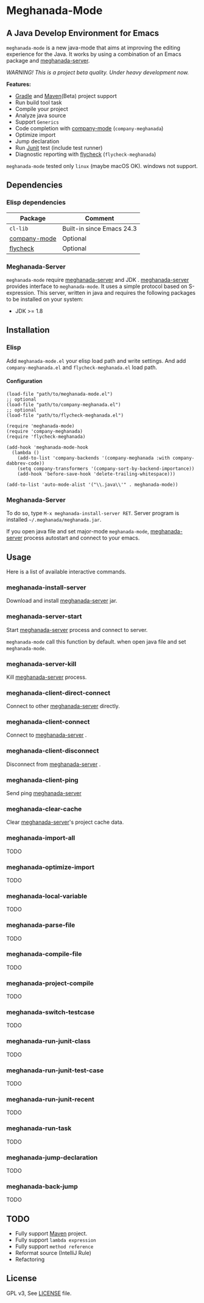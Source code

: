 # Meghanada-Mode

## A Java Develop Environment for Emacs

`meghanada-mode` is a new java-mode that aims at improving the editing
experience for the Java. It works by using a combination of an Emacs
package and [meghanada-server][].

<i>WARNING! This is a project beta quality. Under heavy development now.</i>

**Features:**

* [Gradle][] and [Maven][](Beta) project support
* Run build tool task
* Compile your project
* Analyze java source
* Support `Generics`
* Code completion with [company-mode][] (`company-meghanada`)
* Optimize import
* Jump declaration
* Run [Junit][] test (include test runner)
* Diagnostic reporting with [flycheck][] (`flycheck-meghanada`)

`meghanada-mode` tested only `linux` (maybe macOS OK). windows not support.

## Dependencies


### Elisp dependencies

| Package              | Comment                           |
| -------------------- | --------------------------------- |
| `cl-lib`             | Built-in since Emacs 24.3         |
| [company-mode][]     | Optional                          |
| [flycheck][]         | Optional                          |

### Meghanada-Server

`meghanada-mode` require [meghanada-server][] and JDK .
[meghanada-server][] provides interface to `meghanada-mode`. It uses a simple protocol
based on S-expression. This server, written in java and requires the following
packages to be installed on your system:

* JDK >= 1.8

## Installation

### Elisp

Add `meghanada-mode.el` your elisp load path and write settings.
And add `company-meghanada.el` and `flycheck-meghanada.el` load path.

#### Configuration

```
(load-file "path/to/meghanada-mode.el")
;; optional
(load-file "path/to/company-meghanada.el")
;; optional
(load-file "path/to/flycheck-meghanada.el")

(require 'meghanada-mode)
(require 'company-meghanada)
(require 'flycheck-meghanada)

(add-hook 'meghanada-mode-hook
  (lambda ()
    (add-to-list 'company-backends '(company-meghanada :with company-dabbrev-code))
    (setq company-transformers '(company-sort-by-backend-importance))
    (add-hook 'before-save-hook 'delete-trailing-whitespace)))

(add-to-list 'auto-mode-alist '("\\.java\\'" . meghanada-mode))
```

### Meghanada-Server

To do so, type `M-x meghanada-install-server RET`. Server program is installed `~/.meghanada/meghanada.jar`.

If you open java file and set major-mode `meghanada-mode`, [meghanada-server][] process autostart and connect to your emacs.

## Usage

Here is a list of available interactive commands.

### meghanada-install-server

Download and install [meghanada-server] jar. 

### meghanada-server-start

Start [meghanada-server][] process and connect to server.

`meghanada-mode` call this function by default. when open java file and set `meghanada-mode`.

### meghanada-server-kill

Kill [meghanada-server][] process.

### meghanada-client-direct-connect

Connect to other [meghanada-server][] directly.

### meghanada-client-connect

Connect to [meghanada-server][] .

### meghanada-client-disconnect

Disconnect from [meghanada-server][] .

### meghanada-client-ping

Send ping [meghanada-server][]

### meghanada-clear-cache

Clear [meghanada-server][]'s project cache data.

### meghanada-import-all

TODO

### meghanada-optimize-import

TODO

### meghanada-local-variable

TODO

### meghanada-parse-file

TODO

### meghanada-compile-file

TODO

### meghanada-project-compile

TODO

### meghanada-switch-testcase

TODO

### meghanada-run-junit-class

TODO

### meghanada-run-junit-test-case

TODO

### meghanada-run-junit-recent

TODO

### meghanada-run-task

TODO

### meghanada-jump-declaration

TODO

### meghanada-back-jump


TODO


## TODO

* Fully support [Maven][] project.
* Fully support `lambda expression`
* Fully support `method reference`
* Reformat source (IntelliJ Rule)
* Refactoring

## License

GPL v3, See [LICENSE](LICENSE) file.


[meghanada-server]: https://github.com/mopemope/meghanada-server
[Maven]: http://maven.apache.org/
[Gradle]: https://gradle.org
[company-mode]: http://company-mode.github.io/
[flycheck]: http://flycheck.org
[Junit]: http://www.junit.org/
[Junit]: http://www.junit.org/



